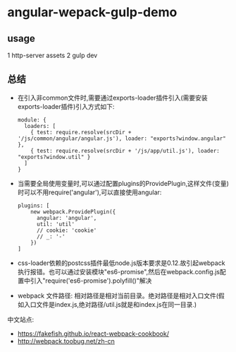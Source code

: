 # angular-wepack-gulp-demo

## usage

1 http-server assets
2 gulp dev

## 总结

- 在引入非common文件时,需要通过exports-loader插件引入(需要安装exports-loader插件)引入方式如下:

    ```
    module: {
      loaders: [
        { test: require.resolve(srcDir + '/js/common/angular/angular.js'), loader: "exports?window.angular" },
        { test: require.resolve(srcDir + '/js/app/util.js'), loader: "exports?window.util" }
      ]
    }
    ```
    
- 当需要全局使用变量时,可以通过配置plugins的ProvidePlugin,这样文件(变量)时可以不用require('angular'),可以直接使用angular:

    ```
    plugins: [
        new webpack.ProvidePlugin({
          angular: 'angular',
          util: 'util'
          // cookie: 'cookie'
          // _: '-'
        })
    ]
    ```

- css-loader依赖的postcss插件最低node.js版本要求是0.12.故引起webpack执行报错。也可以通过安装模块"es6-promise",然后在webpack.config.js配置中引入"require('es6-promise').polyfill()"解决
    
- webpack 文件路径:  相对路径是相对当前目录。绝对路径是相对入口文件(假如入口文件是index.js,绝对路径/util.js就是和index.js在同一目录.)


中文站点:
- https://fakefish.github.io/react-webpack-cookbook/
- http://webpack.toobug.net/zh-cn